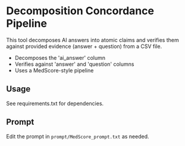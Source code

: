 # Decomposition Concordance Pipeline

This tool decomposes AI answers into atomic claims and verifies them against provided evidence (answer + question) from a CSV file.

- Decomposes the 'ai_answer' column
- Verifies against 'answer' and 'question' columns
- Uses a MedScore-style pipeline

## Usage

See requirements.txt for dependencies.

## Prompt

Edit the prompt in `prompt/MedScore_prompt.txt` as needed. 